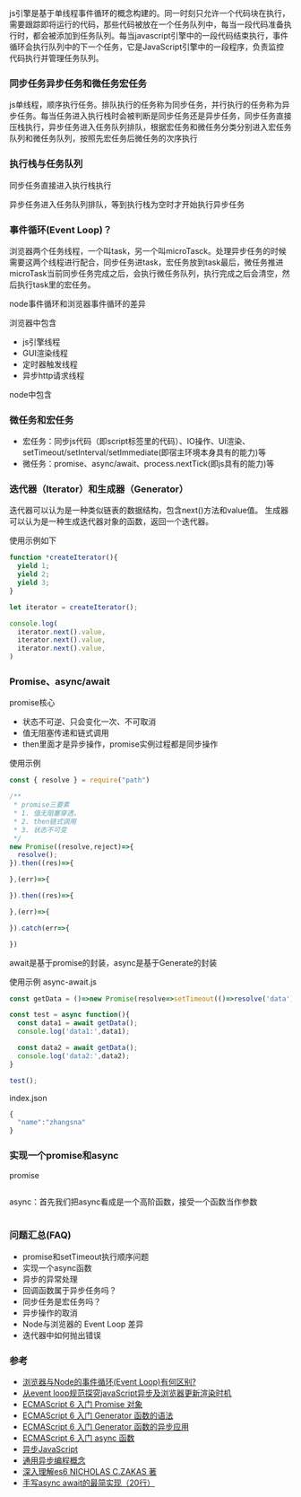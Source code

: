js引擎是基于单线程事件循环的概念构建的。同一时刻只允许一个代码块在执行，需要跟踪即将运行的代码，那些代码被放在一个任务队列中，每当一段代码准备执行时，都会被添加到任务队列。每当javascript引擎中的一段代码结束执行，事件循环会执行队列中的下一个任务，它是JavaScript引擎中的一段程序，负责监控代码执行并管理任务队列。

### 同步任务异步任务和微任务宏任务
js单线程，顺序执行任务。排队执行的任务称为同步任务，并行执行的任务称为异步任务。每当任务进入执行栈时会被判断是同步任务还是异步任务，同步任务直接压栈执行，异步任务进入任务队列排队，根据宏任务和微任务分类分别进入宏任务队列和微任务队列，按照先宏任务后微任务的次序执行

### 执行栈与任务队列
同步任务直接进入执行栈执行

异步任务进入任务队列排队，等到执行栈为空时才开始执行异步任务

### 事件循环(Event Loop)？
浏览器两个任务线程，一个叫task，另一个叫microTasck。处理异步任务的时候需要这两个线程进行配合，同步任务进task，宏任务放到task最后，微任务推进microTask当前同步任务完成之后，会执行微任务队列，执行完成之后会清空，然后执行task里的宏任务。


node事件循环和浏览器事件循环的差异


浏览器中包含
- js引擎线程
- GUI渲染线程
- 定时器触发线程
- 异步http请求线程

node中包含



### 微任务和宏任务
- 宏任务：同步js代码（即script标签里的代码）、IO操作、UI渲染、setTimeout/setInterval/setImmediate(即宿主环境本身具有的能力)等
- 微任务：promise、async/await、process.nextTick(即js具有的能力)等

### 迭代器（Iterator）和生成器（Generator）
迭代器可以认为是一种类似链表的数据结构，包含next()方法和value值。
生成器可以认为是一种生成迭代器对象的函数，返回一个迭代器。

使用示例如下
```js
function *createIterator(){
  yield 1;
  yield 2;
  yield 3;
}

let iterator = createIterator();

console.log(
  iterator.next().value,
  iterator.next().value,
  iterator.next().value,
)
```

### Promise、async/await
promise核心
- 状态不可逆、只会变化一次、不可取消
- 值无阻塞传递和链式调用
- then里面才是异步操作，promise实例过程都是同步操作


使用示例
```js
const { resolve } = require("path")

/**
 * promise三要素
 * 1. 值无阻塞穿透，
 * 2. then链式调用
 * 3. 状态不可变
 */
new Promise((resolve,reject)=>{
  resolve();
}).then((res)=>{

},(err)=>{

}).then((res)=>{

},(err)=>{

}).catch(err=>{

})

```

await是基于promise的封装，async是基于Generate的封装

使用示例
async-await.js
```js
const getData = ()=>new Promise(resolve=>setTimeout(()=>resolve('data'),1000));

const test = async function(){
  const data1 = await getData();
  console.log('data1:',data1);

  const data2 = await getData();
  console.log('data2:',data2);
}

test();
```

index.json
```js
{
  "name":"zhangsna"
}
```

### 实现一个promise和async
promise
```

```

async：首先我们把async看成是一个高阶函数，接受一个函数当作参数
```

```


### 问题汇总(FAQ)
- promise和setTimeout执行顺序问题
- 实现一个async函数
- 异步的异常处理
- 回调函数属于异步任务吗？
- 同步任务是宏任务吗？
- 异步操作的取消
- Node与浏览器的 Event Loop 差异
- 迭代器中如何抛出错误


### 参考
- [浏览器与Node的事件循环(Event Loop)有何区别?](https://juejin.cn/post/6844903761949753352)
- [从event loop规范探究javaScript异步及浏览器更新渲染时机](https://github.com/aooy/blog/issues/5)
- [ECMAScript 6 入门 Promise 对象](https://es6.ruanyifeng.com/#docs/promise)
- [ECMAScript 6 入门 Generator 函数的语法](https://es6.ruanyifeng.com/#docs/generator)
- [ECMAScript 6 入门 Generator 函数的异步应用](https://es6.ruanyifeng.com/#docs/generator-async)
- [ECMAScript 6 入门 async 函数](https://es6.ruanyifeng.com/#docs/async)
- [异步JavaScript](https://developer.mozilla.org/zh-CN/docs/learn/JavaScript/%E5%BC%82%E6%AD%A5)
- [通用异步编程概念](https://developer.mozilla.org/zh-CN/docs/learn/JavaScript/%E5%BC%82%E6%AD%A5/%E6%A6%82%E5%BF%B5)
- [深入理解es6 NICHOLAS C.ZAKAS 著]()
- [手写async await的最简实现（20行）](https://segmentfault.com/a/1190000022705474)

